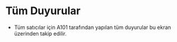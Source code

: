 

# Tüm Duyurular

* Tüm satıcılar için A101 tarafından yapılan tüm duyurular bu ekran üzerinden takip edilir. 
